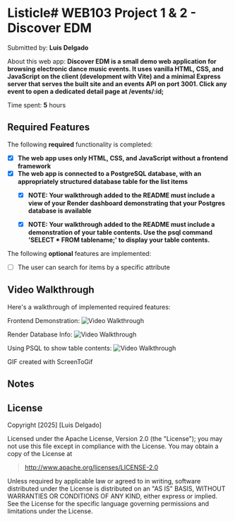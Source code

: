 # Listicle# WEB103 Project 1 & 2 - Discover EDM

Submitted by: **Luis Delgado**

About this web app: **Discover EDM is a small demo web application for browsing electronic dance music events. It uses vanilla HTML, CSS, and JavaScript on the client (development with Vite) and a minimal Express server that serves the built site and an events API on port 3001. Click any event to open a dedicated detail page at /events/:id;**

<!-- PART 1 DETAILS

Time spent: **15** hours

## Required Features

The following **required** functionality is completed :

<!-- Make sure to check off completed functionality below
- [X] **The web app uses only HTML, CSS, and JavaScript without a frontend framework**
- [X] **The web app displays a title**
- [X] **The web app displays at least five unique list items, each with at least three displayed attributes (such as title, text, and image)**
- [X] **The user can click on each item in the list to see a detailed view of it, including all database fields**
  - [X] **Each detail view should be a unique endpoint, such as as `localhost:3000/bosses/crystalguardian` and `localhost:3000/mantislords`**
  - [X] *Note: When showing this feature in the video walkthrough, please show the unique URL for each detailed view. We will not be able to give points if we cannot see the implementation* 
- [X] **The web app serves an appropriate 404 page when no matching route is defined**
- [X] **The web app is styled using Picocss**

The following **optional** features are implemented:

- [X] The web app displays items in a unique format, such as cards rather than lists or animated list items

-->

Time spent: **5** hours

## Required Features

The following **required** functionality is completed:

<!-- Make sure to check off completed functionality below -->
- [X] **The web app uses only HTML, CSS, and JavaScript without a frontend framework**
- [X] **The web app is connected to a PostgreSQL database, with an appropriately structured database table for the list items**
  - [X] **NOTE: Your walkthrough added to the README must include a view of your Render dashboard demonstrating that your Postgres database is available**
  - [X]  **NOTE: Your walkthrough added to the README must include a demonstration of your table contents. Use the psql command 'SELECT * FROM tablename;' to display your table contents.**


The following **optional** features are implemented:

- [ ] The user can search for items by a specific attribute


## Video Walkthrough 

Here's a walkthrough of implemented required features:

Frontend Demonstration:
<img src='https://i.imgur.com/iClwhxK.gif' title='Video Walkthrough' width='' alt='Video Walkthrough' />


Render Database Info:
<img src='https://i.imgur.com/U2RK4ke.gif' title='Video Walkthrough' width='' alt='Video Walkthrough' />


Using PSQL to show table contents:
<img src='https://i.imgur.com/uwBFIK8.gif' title='Video Walkthrough' width='' alt='Video Walkthrough' />

<!-- Replace this with whatever GIF tool you used! -->
GIF created with ScreenToGif
<!-- Recommended tools:
[Kap](https://getkap.co/) for macOS
[ScreenToGif](https://www.screentogif.com/) for Windows
[peek](https://github.com/phw/peek) for Linux. -->

## Notes

<!-- NOTES FOR PART 1
It was extremely challenging to start building this project, working with only vanilla javascript, barely any HTML directly implemented. The lab previous to this assignment was absolutely helpful to figure out issues an debugging, which made most of the time in this project. Also, the CSS implementation was slightly confusing. 
-->

## License

Copyright [2025] [Luis Delgado]

Licensed under the Apache License, Version 2.0 (the "License"); you may not use this file except in compliance with the License. You may obtain a copy of the License at

> http://www.apache.org/licenses/LICENSE-2.0

Unless required by applicable law or agreed to in writing, software distributed under the License is distributed on an "AS IS" BASIS, WITHOUT WARRANTIES OR CONDITIONS OF ANY KIND, either express or implied. See the License for the specific language governing permissions and limitations under the License.